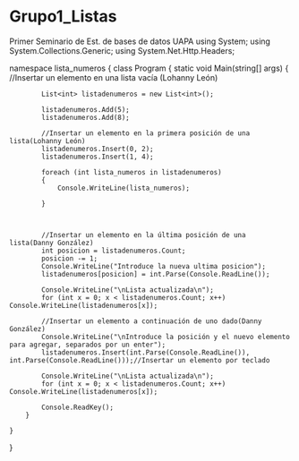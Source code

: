 # Grupo1_Listas
Primer Seminario de Est. de bases de datos UAPA
using System;
using System.Collections.Generic;
using System.Net.Http.Headers;

namespace lista_numeros
{
    class Program
    {
        static void Main(string[] args)
        {
            //Insertar un elemento en una lista vacía (Lohanny León)

            List<int> listadenumeros = new List<int>();

            listadenumeros.Add(5);
            listadenumeros.Add(8);

            //Insertar un elemento en la primera posición de una lista(Lohanny León)
            listadenumeros.Insert(0, 2);
            listadenumeros.Insert(1, 4);

            foreach (int lista_numeros in listadenumeros)
            {
                Console.WriteLine(lista_numeros);

            }

            

            //Insertar un elemento en la última posición de una lista(Danny González)
            int posicion = listadenumeros.Count;
            posicion -= 1;
            Console.WriteLine("Introduce la nueva ultima posicion");
            listadenumeros[posicion] = int.Parse(Console.ReadLine());

            Console.WriteLine("\nLista actualizada\n");
            for (int x = 0; x < listadenumeros.Count; x++) Console.WriteLine(listadenumeros[x]);

            //Insertar un elemento a continuación de uno dado(Danny González)
            Console.WriteLine("\nIntroduce la posición y el nuevo elemento para agregar, separados por un enter");
            listadenumeros.Insert(int.Parse(Console.ReadLine()), int.Parse(Console.ReadLine()));//Insertar un elemento por teclado

            Console.WriteLine("\nLista actualizada\n");
            for (int x = 0; x < listadenumeros.Count; x++) Console.WriteLine(listadenumeros[x]);

            Console.ReadKey();
        }
        
    }
}
